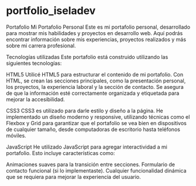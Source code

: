 # portfolio_iseladev
Portafolio
Mi Portafolio Personal
Este es mi portafolio personal, desarrollado para mostrar mis habilidades y proyectos en desarrollo web. Aquí podrás encontrar información sobre mis experiencias, proyectos realizados y más sobre mi carrera profesional.

Tecnologías utilizadas
Este portafolio está construido utilizando las siguientes tecnologías:

HTML5
Utilicé HTML5 para estructurar el contenido de mi portafolio. Con HTML, se crean las secciones principales, como la presentación personal, los proyectos, la experiencia laboral y la sección de contacto. Se asegura de que la información esté correctamente organizada y etiquetada para mejorar la accesibilidad.

CSS3
CSS3 es utilizado para darle estilo y diseño a la página. He implementado un diseño moderno y responsive, utilizando técnicas como el Flexbox y Grid para garantizar que el portafolio se vea bien en dispositivos de cualquier tamaño, desde computadoras de escritorio hasta teléfonos móviles.

JavaScript
He utilizado JavaScript para agregar interactividad a mi portafolio. Esto incluye características como:

Animaciones suaves para la transición entre secciones.
Formulario de contacto funcional (si lo implementaste).
Cualquier funcionalidad dinámica que se requiera para mejorar la experiencia del usuario.
